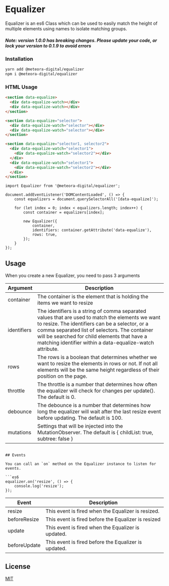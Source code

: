 # Equalizer

Equalizer is an es6 Class which can be used to easily match the height of multiple elements using names to isolate matching groups.

##### Note: version 1.0.0 has breaking changes. Please update your code, or lock your version to 0.1.9 to avoid errors

### Installation

```bash
yarn add @meteora-digital/equalizer
npm i @meteora-digital/equalizer
```

### HTML Usage

```html
<section data-equalize>
  <div data-equalize-watch></div>
  <div data-equalize-watch></div>
</section>
```

```html
<section data-equalize="selector">
  <div data-equalize-watch="selector"></div>
  <div data-equalize-watch="selector"></div>
</section>
```

```html
<section data-equalize="selector1, selector2">
  <div data-equalize-watch="selector1">
    <div data-equalize-watch="selector2"></div>
  </div>
  <div data-equalize-watch="selector1">
    <div data-equalize-watch="selector2"></div>
  </div>
</section>
```

```es6
import Equalizer from '@meteora-digital/equalizer';

document.addEventListener('DOMContentLoaded', () => {
    const equalizers = document.querySelectorAll('[data-equalize]');

    for (let index = 0; index < equalizers.length; index++) {
        const container = equalizers[index];

        new Equalizer({
            container,
            identifiers: container.getAttribute('data-equalize'),
            rows: true,
        });
    }
});
```

## Usage

When you create a new Equalizer, you need to pass 3 arguments

| Argument | Description |
|----------|-------------|
| container | The container is the element that is holding the items we want to resize |
| identifiers | The identifiers is a string of comma separated values that are used to match the elements we want to resize. The identifiers can be a selector, or a comma separated list of selectors. The container will be searched for child elements that have a matching identifier within a data-equalize-watch attribute. |
| rows | The rows is a boolean that determines whether we want to resize the elements in rows or not. If not all elements will be the same height regardless of their position on the page. |
| throttle | The throttle is a number that determines how often the equalizer will check for changes per update(). The default is 0. |
| debounce | The debounce is a number that determines how long the equalizer will wait after the last resize event before updating. The default is 100. |
| mutations | Settings that will be injected into the MutationObserver. The default is { childList: true, subtree: false } |

```es6

## Events

You can call an `on` method on the Equalizer instance to listen for events.

```es6
equalizer.on('resize', () => {
    console.log('resize');
});
```

| Event | Description |
|-------|-------------|
| resize | This event is fired when the Equalizer is resized. |
| beforeResize | This event is fired before the Equalizer is resized |
| update | This event is fired when the Equalizer is updated. |
| beforeUpdate | This event is fired before the Equalizer is updated. |

## License
[MIT](https://choosealicense.com/licenses/mit/)

#
